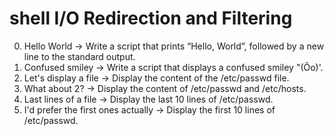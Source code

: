 # shell I/O Redirection and Filtering
0. Hello World -> Write a script that prints “Hello, World”, followed by a new line to the standard output.
1. Confused smiley -> Write a script that displays a confused smiley "(Ôo)'.
2. Let's display a file -> Display the content of the /etc/passwd file.
3. What about 2? -> Display the content of /etc/passwd and /etc/hosts.
4. Last lines of a file -> Display the last 10 lines of /etc/passwd.
5. I'd prefer the first ones actually -> Display the first 10 lines of /etc/passwd.
